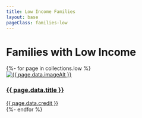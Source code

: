 ```yaml
---
title: Low Income Families
layout: base
pageClass: families-low
---
```


<div class="main-content">
  <h1>Families with Low Income</h1>

  <div class="grid-container">
    {%- for page in collections.low %}
    <article class="card">
      <a href="{{ page.url }}">
        <img src="/media/{{ page.data.image }}" alt="{{ page.data.imageAlt }}" class="card-image">
        <div class="card-info">
          <h3 class="card-title">{{ page.data.title }}</h3>
        </div>
      </a>
      <div class="card-credit"><a href="{{ page.data.creditLink }}">{{ page.data.credit }}</a>
      </div>
    </article>
    {%- endfor %}
  </div>
</div>


